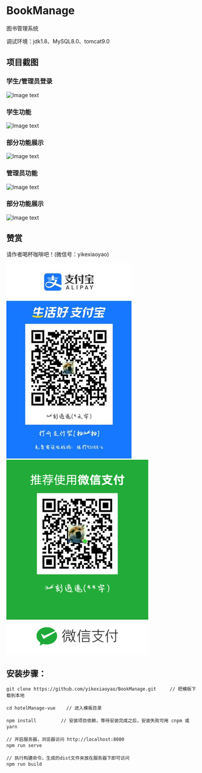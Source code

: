 # BookManage

 图书管理系统
 
 调试环境：jdk1.8、MySQL8.0、tomcat9.0
	
## 项目截图

### 学生/管理员登录

![Image text](images/1.jpg)

### 学生功能

![Image text](https://github.com/yikexiaoyao/BookManage/blob/master/images/2.jpg)

### 部分功能展示

![Image text](https://github.com/yikexiaoyao/BookManage/blob/master/images/3.jpg)

### 管理员功能

![Image text](https://github.com/yikexiaoyao/BookManage/blob/master/images/4.jpg)

### 部分功能展示

![Image text](https://github.com/yikexiaoyao/BookManage/blob/master/images/5.jpg)

## 赞赏

请作者喝杯咖啡吧！(微信号：yikexiaoyao)

![Image text](https://github.com/yikexiaoyao/BookManage/blob/master/images/zhifubao.jpg) ![Image text](https://github.com/yikexiaoyao/BookManage/blob/master/images/weixin.png)

## 安装步骤：
 
	git clone https://github.com/yikexiaoyao/BookManage.git     // 把模板下载到本地
	
	cd hotelManage-vue    // 进入模板目录
	
	npm install         // 安装项目依赖，等待安装完成之后，安装失败可用 cnpm 或 yarn

	// 开启服务器，浏览器访问 http://localhost:8080
	npm run serve

	// 执行构建命令，生成的dist文件夹放在服务器下即可访问
	npm run build

